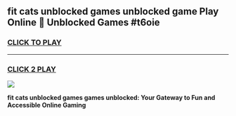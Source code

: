 
## fit cats unblocked games unblocked game Play Online 👋 Unblocked Games #t6oie
<h3>
<a href="https://premium.freeplayer.one?title=fit_cats_unblocked_games&ref=21F">CLICK TO PLAY</a></h3>
<hr>

<h3>
<a href="https://premium.freeplayer.one?title=fit_cats_unblocked_games&ref=21F">CLICK 2 PLAY</a>
  
</h3>

<a href="https://premium.freeplayer.one?title=fit_cats_unblocked_games&ref=21F/"><img src="https://clearcache.store/games.png"></a>


**fit cats unblocked games games unblocked: Your Gateway to Fun and Accessible Online Gaming**
